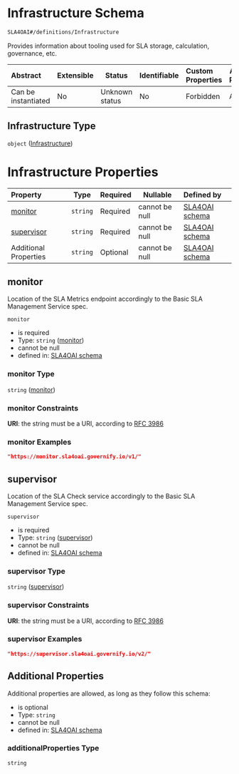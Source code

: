 # Infrastructure Schema

```txt
SLA4OAI#/definitions/Infrastructure
```

Provides information about tooling used for SLA storage, calculation, governance, etc.


| Abstract            | Extensible | Status         | Identifiable | Custom Properties | Additional Properties | Access Restrictions | Defined In                                                                       |
| :------------------ | ---------- | -------------- | ------------ | :---------------- | --------------------- | ------------------- | -------------------------------------------------------------------------------- |
| Can be instantiated | No         | Unknown status | No           | Forbidden         | Allowed               | none                | [SLA4OAI.schema.json\*](../../../out/SLA4OAI.schema.json "open original schema") |

## Infrastructure Type

`object` ([Infrastructure](sla4oai-definitions-infrastructure.md))

# Infrastructure Properties

| Property                  | Type     | Required | Nullable       | Defined by                                                                                                                                   |
| :------------------------ | -------- | -------- | -------------- | :------------------------------------------------------------------------------------------------------------------------------------------- |
| [monitor](#monitor)       | `string` | Required | cannot be null | [SLA4OAI schema](sla4oai-definitions-infrastructure-properties-monitor.md "SLA4OAI#/definitions/Infrastructure/properties/monitor")       |
| [supervisor](#supervisor) | `string` | Required | cannot be null | [SLA4OAI schema](sla4oai-definitions-infrastructure-properties-supervisor.md "SLA4OAI#/definitions/Infrastructure/properties/supervisor") |
| Additional Properties     | `string` | Optional | cannot be null | [SLA4OAI schema](sla4oai-definitions-infrastructure-additionalproperties.md "SLA4OAI#/definitions/Infrastructure/additionalProperties")   |

## monitor

Location of the SLA Metrics endpoint accordingly to the Basic SLA Management Service spec.


`monitor`

-   is required
-   Type: `string` ([monitor](sla4oai-definitions-infrastructure-properties-monitor.md))
-   cannot be null
-   defined in: [SLA4OAI schema](sla4oai-definitions-infrastructure-properties-monitor.md "SLA4OAI#/definitions/Infrastructure/properties/monitor")

### monitor Type

`string` ([monitor](sla4oai-definitions-infrastructure-properties-monitor.md))

### monitor Constraints

**URI**: the string must be a URI, according to [RFC 3986](https://tools.ietf.org/html/rfc4291 "check the specification")

### monitor Examples

```json
"https://monitor.sla4oai.governify.io/v1/"
```

## supervisor

Location of the SLA Check service accordingly to the Basic SLA Management Service spec.


`supervisor`

-   is required
-   Type: `string` ([supervisor](sla4oai-definitions-infrastructure-properties-supervisor.md))
-   cannot be null
-   defined in: [SLA4OAI schema](sla4oai-definitions-infrastructure-properties-supervisor.md "SLA4OAI#/definitions/Infrastructure/properties/supervisor")

### supervisor Type

`string` ([supervisor](sla4oai-definitions-infrastructure-properties-supervisor.md))

### supervisor Constraints

**URI**: the string must be a URI, according to [RFC 3986](https://tools.ietf.org/html/rfc4291 "check the specification")

### supervisor Examples

```json
"https://supervisor.sla4oai.governify.io/v2/"
```

## Additional Properties

Additional properties are allowed, as long as they follow this schema:




-   is optional
-   Type: `string`
-   cannot be null
-   defined in: [SLA4OAI schema](sla4oai-definitions-infrastructure-additionalproperties.md "SLA4OAI#/definitions/Infrastructure/additionalProperties")

### additionalProperties Type

`string`
